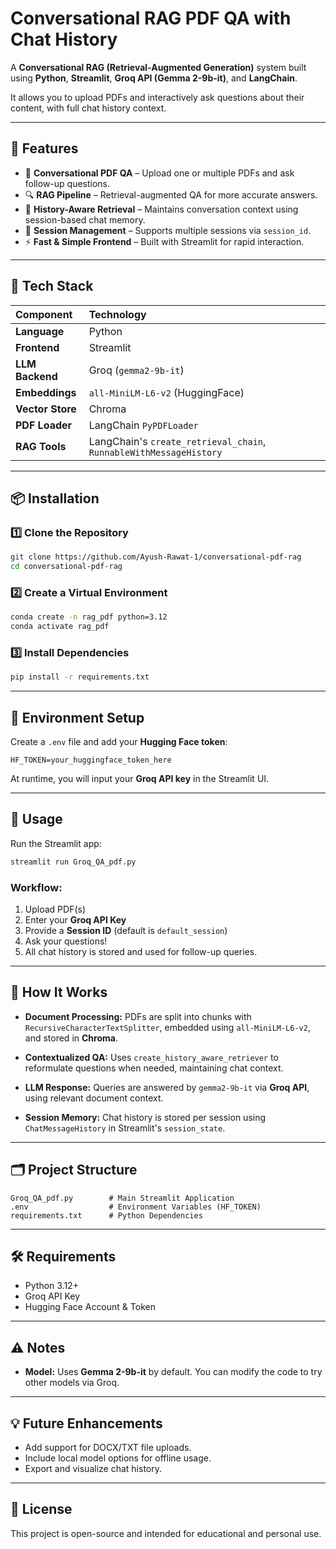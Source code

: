 # Conversational RAG PDF QA with Chat History

A **Conversational RAG (Retrieval-Augmented Generation)** system built using **Python**, **Streamlit**, **Groq API (Gemma 2-9b-it)**, and **LangChain**.

It allows you to upload PDFs and interactively ask questions about their content, with full chat history context.

-----

## 🚀 Features

  * 📄 **Conversational PDF QA** – Upload one or multiple PDFs and ask follow-up questions.
  * 🔍 **RAG Pipeline** – Retrieval-augmented QA for more accurate answers.
  * 🧠 **History-Aware Retrieval** – Maintains conversation context using session-based chat memory.
  * 🔑 **Session Management** – Supports multiple sessions via `session_id`.
  * ⚡ **Fast & Simple Frontend** – Built with Streamlit for rapid interaction.

-----

## 🧰 Tech Stack

| Component      | Technology                                    |
| :------------- | :-------------------------------------------- |
| **Language** | Python                                        |
| **Frontend** | Streamlit                                     |
| **LLM Backend**| Groq (`gemma2-9b-it`)                         |
| **Embeddings** | `all-MiniLM-L6-v2` (HuggingFace)              |
| **Vector Store**| Chroma                                        |
| **PDF Loader** | LangChain `PyPDFLoader`                       |
| **RAG Tools** | LangChain's `create_retrieval_chain`, `RunnableWithMessageHistory` |

-----

## 📦 Installation

### 1️⃣ Clone the Repository

```bash
git clone https://github.com/Ayush-Rawat-1/conversational-pdf-rag
cd conversational-pdf-rag
```

### 2️⃣ Create a Virtual Environment

```bash
conda create -n rag_pdf python=3.12
conda activate rag_pdf
```

### 3️⃣ Install Dependencies

```bash
pip install -r requirements.txt
```

-----

## 🔧 Environment Setup

Create a `.env` file and add your **Hugging Face token**:

```
HF_TOKEN=your_huggingface_token_here
```

At runtime, you will input your **Groq API key** in the Streamlit UI.

-----

## 📝 Usage

Run the Streamlit app:

```bash
streamlit run Groq_QA_pdf.py
```

### Workflow:

1.  Upload PDF(s)
2.  Enter your **Groq API Key**
3.  Provide a **Session ID** (default is `default_session`)
4.  Ask your questions\!
5.  All chat history is stored and used for follow-up queries.

-----

## 🧠 How It Works

  * **Document Processing:**
    PDFs are split into chunks with `RecursiveCharacterTextSplitter`, embedded using `all-MiniLM-L6-v2`, and stored in **Chroma**.

  * **Contextualized QA:**
    Uses `create_history_aware_retriever` to reformulate questions when needed, maintaining chat context.

  * **LLM Response:**
    Queries are answered by `gemma2-9b-it` via **Groq API**, using relevant document context.

  * **Session Memory:**
    Chat history is stored per session using `ChatMessageHistory` in Streamlit's `session_state`.

-----

## 🗂️ Project Structure

```
Groq_QA_pdf.py        # Main Streamlit Application
.env                  # Environment Variables (HF_TOKEN)
requirements.txt      # Python Dependencies
```

-----

## 🛠️ Requirements

  * Python 3.12+
  * Groq API Key
  * Hugging Face Account & Token

-----

## ⚠️ Notes

  * **Model:**
    Uses **Gemma 2-9b-it** by default. You can modify the code to try other models via Groq.

-----

## 💡 Future Enhancements

  * Add support for DOCX/TXT file uploads.
  * Include local model options for offline usage.
  * Export and visualize chat history.

-----

## 📄 License

This project is open-source and intended for educational and personal use.